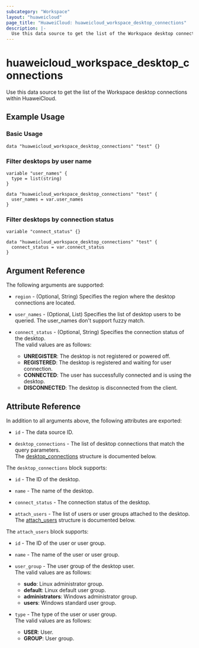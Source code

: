 ```yaml
---
subcategory: "Workspace"
layout: "huaweicloud"
page_title: "HuaweiCloud: huaweicloud_workspace_desktop_connections"
description: |-
  Use this data source to get the list of the Workspace desktop connections within HuaweiCloud.
---
```


# huaweicloud_workspace_desktop_connections

Use this data source to get the list of the Workspace desktop connections within HuaweiCloud.

## Example Usage

### Basic Usage

```hcl
data "huaweicloud_workspace_desktop_connections" "test" {}
```

### Filter desktops by user name

```hcl
variable "user_names" {
  type = list(string)
}

data "huaweicloud_workspace_desktop_connections" "test" {
  user_names = var.user_names
}
```

### Filter desktops by connection status

```hcl
variable "connect_status" {}

data "huaweicloud_workspace_desktop_connections" "test" {
  connect_status = var.connect_status
}
```

## Argument Reference

The following arguments are supported:

* `region` - (Optional, String) Specifies the region where the desktop connections are located.

* `user_names` - (Optional, List) Specifies the list of desktop users to be queried.
  The user_names don't support fuzzy match.

* `connect_status` - (Optional, String) Specifies the connection status of the desktop.  
  The valid values are as follows:
  + **UNREGISTER**: The desktop is not registered or powered off.
  + **REGISTERED**: The desktop is registered and waiting for user connection.
  + **CONNECTED**: The user has successfully connected and is using the desktop.
  + **DISCONNECTED**: The desktop is disconnected from the client.

## Attribute Reference

In addition to all arguments above, the following attributes are exported:

* `id` - The data source ID.

* `desktop_connections` - The list of desktop connections that match the query parameters.  
  The [desktop_connections](#workspace_desktop_connections_attr) structure is documented below.

<a name="workspace_desktop_connections_attr"></a>
The `desktop_connections` block supports:

* `id` - The ID of the desktop.

* `name` - The name of the desktop.

* `connect_status` - The connection status of the desktop.

* `attach_users` - The list of users or user groups attached to the desktop.  
  The [attach_users](#workspace_desktop_connections_attach_users) structure is documented below.

<a name="workspace_desktop_connections_attach_users"></a>
The `attach_users` block supports:

* `id` - The ID of the user or user group.

* `name` - The name of the user or user group.

* `user_group` - The user group of the desktop user.  
  The valid values are as follows:
  + **sudo**: Linux administrator group.
  + **default**: Linux default user group.
  + **administrators**: Windows administrator group.
  + **users**: Windows standard user group.

* `type` - The type of the user or user group.  
  The valid values are as follows:
  + **USER**: User.
  + **GROUP**: User group.
